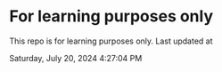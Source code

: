 # For learning purposes only
This repo is for learning purposes only.
Last updated at

Saturday, July 20, 2024 4:27:04 PM


